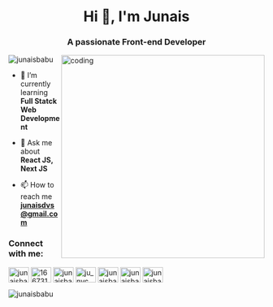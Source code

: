 <h1 align="center">Hi 👋, I'm Junais</h1>
<h3 align="center">A passionate Front-end Developer</h3>
<img align="right" alt="coding" width="400" src="https://www.lambdatest.com/resources/images/news24.gif" />

<p align="left"> <img src="https://komarev.com/ghpvc/?username=junaisbabu&label=Profile%20views&color=0e75b6&style=flat" alt="junaisbabu" /> </p>

- 🌱 I’m currently learning **Full Statck Web Development**

- 💬 Ask me about **React JS, Next JS**

- 📫 How to reach me **junaisdvs@gmail.com**

<h3 align="left">Connect with me:</h3>
<p align="left">
<a href="https://linkedin.com/in/junaisbabu" target="blank"><img align="center" src="https://raw.githubusercontent.com/rahuldkjain/github-profile-readme-generator/master/src/images/icons/Social/linked-in-alt.svg" alt="junaisbabu" height="30" width="40" /></a>
<a href="https://stackoverflow.com/users/16673196" target="blank"><img align="center" src="https://raw.githubusercontent.com/rahuldkjain/github-profile-readme-generator/master/src/images/icons/Social/stack-overflow.svg" alt="16673196" height="30" width="40" /></a>
<a href="https://codesandbox.com/junaisbabu" target="blank"><img align="center" src="https://raw.githubusercontent.com/rahuldkjain/github-profile-readme-generator/master/src/images/icons/Social/codesandbox.svg" alt="junaisbabu" height="30" width="40" /></a>
<a href="https://instagram.com/ju_nyc_" target="blank"><img align="center" src="https://raw.githubusercontent.com/rahuldkjain/github-profile-readme-generator/master/src/images/icons/Social/instagram.svg" alt="ju_nyc_" height="30" width="40" /></a>
<a href="https://www.codechef.com/users/junaisbabu" target="blank"><img align="center" src="https://cdn.jsdelivr.net/npm/simple-icons@3.1.0/icons/codechef.svg" alt="junaisbabu" height="30" width="40" /></a>
<a href="https://www.hackerrank.com/junaisbabu" target="blank"><img align="center" src="https://raw.githubusercontent.com/rahuldkjain/github-profile-readme-generator/master/src/images/icons/Social/hackerrank.svg" alt="junaisbabu" height="30" width="40" /></a>
<a href="https://www.leetcode.com/junaisbabu" target="blank"><img align="center" src="https://raw.githubusercontent.com/rahuldkjain/github-profile-readme-generator/master/src/images/icons/Social/leet-code.svg" alt="junaisbabu" height="30" width="40" /></a>
</p>



<p><img align="left" src="https://github-readme-stats.vercel.app/api/top-langs?username=junaisbabu&show_icons=true&locale=en&layout=compact" alt="junaisbabu" /></p>

